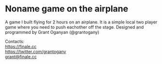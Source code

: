 # Noname game on the airplane 
A game I built flying for 2 hours on an airplane. It is a simple local two player game where you need to push eachother off the stage. Designed and programmed by Grant Oganyan (@grantogany) 

Contacts:  
https://finale.cc  
https://twitter.com/grantogany  
grant@finale.cc  
